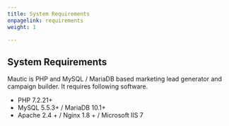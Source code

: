 ```yaml
---
title: System Requirements
onpagelink: requirements
weight: 1

---
```


System Requirements
-------------------

Mautic is PHP and MySQL / MariaDB based marketing lead generator and campaign builder. It requires following software.

- PHP 7.2.21+
- MySQL 5.5.3+ / MariaDB 10.1+
- Apache 2.4 + / Nginx 1.8 + / Microsoft IIS 7
 